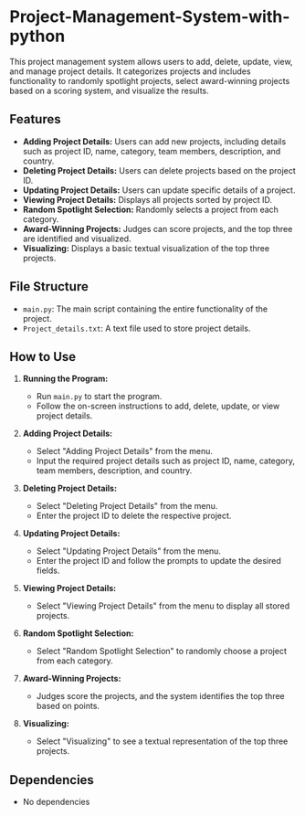 # Project-Management-System-with-python

This project management system allows users to add, delete, update, view, and manage project details. It categorizes projects and includes functionality to randomly spotlight projects, select award-winning projects based on a scoring system, and visualize the results.

## Features

- **Adding Project Details:** Users can add new projects, including details such as project ID, name, category, team members, description, and country.
- **Deleting Project Details:** Users can delete projects based on the project ID.
- **Updating Project Details:** Users can update specific details of a project.
- **Viewing Project Details:** Displays all projects sorted by project ID.
- **Random Spotlight Selection:** Randomly selects a project from each category.
- **Award-Winning Projects:** Judges can score projects, and the top three are identified and visualized.
- **Visualizing:** Displays a basic textual visualization of the top three projects.

## File Structure

- `main.py`: The main script containing the entire functionality of the project.
- `Project_details.txt`: A text file used to store project details.

## How to Use

1. **Running the Program:**
   - Run `main.py` to start the program.
   - Follow the on-screen instructions to add, delete, update, or view project details.

2. **Adding Project Details:**
   - Select "Adding Project Details" from the menu.
   - Input the required project details such as project ID, name, category, team members, description, and country.

3. **Deleting Project Details:**
   - Select "Deleting Project Details" from the menu.
   - Enter the project ID to delete the respective project.

4. **Updating Project Details:**
   - Select "Updating Project Details" from the menu.
   - Enter the project ID and follow the prompts to update the desired fields.

5. **Viewing Project Details:**
   - Select "Viewing Project Details" from the menu to display all stored projects.

6. **Random Spotlight Selection:**
   - Select "Random Spotlight Selection" to randomly choose a project from each category.

7. **Award-Winning Projects:**
   - Judges score the projects, and the system identifies the top three based on points.

8. **Visualizing:**
   - Select "Visualizing" to see a textual representation of the top three projects.

## Dependencies 
- No dependencies
